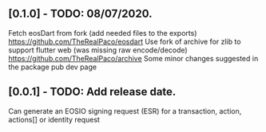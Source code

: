 ## [0.1.0] - TODO: 08/07/2020.

Fetch eosDart from fork (add needed files to the exports)
    https://github.com/TheRealPaco/eosdart
Use fork of archive for zlib to support flutter web (was missing raw encode/decode)
    https://github.com/TheRealPaco/archive
Some minor changes suggested in the package pub dev page

## [0.0.1] - TODO: Add release date.

Can generate an EOSIO signing request (ESR) for a transaction, action,  actions[] or identity request

